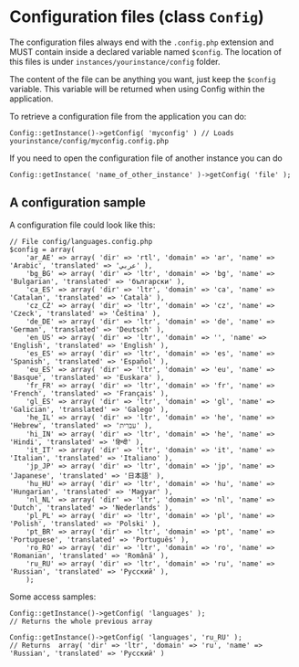 Configuration files (class `Config`)
====================================

The configuration files always end with the `.config.php` extension and MUST contain inside a declared variable named `$config`. The location of this files is under `instances/yourinstance/config` folder.

The content of the file can be anything you want, just keep the `$config` variable. This variable will be returned when using Config within the application.

To retrieve a configuration file from the application you can do:

	Config::getInstance()->getConfig( 'myconfig' ) // Loads yourinstance/config/myconfig.config.php 

If you need to open the configuration file of another instance you can do

	Config::getInstance( 'name_of_other_instance' )->getConfig( 'file' );

A configuration sample
-------------------------
A configuration file could look like this:


	// File config/languages.config.php
	$config = array(
		'ar_AE' => array( 'dir' => 'rtl', 'domain' => 'ar', 'name' => 'Arabic', 'translated' => 'عربي' ),
		'bg_BG' => array( 'dir' => 'ltr', 'domain' => 'bg', 'name' => 'Bulgarian', 'translated' => 'български' ),
		'ca_ES' => array( 'dir' => 'ltr', 'domain' => 'ca', 'name' => 'Catalan', 'translated' => 'Català' ),
		'cz_CZ' => array( 'dir' => 'ltr', 'domain' => 'cz', 'name' => 'Czeck', 'translated' => 'Čeština' ),
		'de_DE' => array( 'dir' => 'ltr', 'domain' => 'de', 'name' => 'German', 'translated' => 'Deutsch' ),
		'en_US' => array( 'dir' => 'ltr', 'domain' => '', 'name' => 'English', 'translated' => 'English' ),
		'es_ES' => array( 'dir' => 'ltr', 'domain' => 'es', 'name' => 'Spanish', 'translated' => 'Español' ),
		'eu_ES' => array( 'dir' => 'ltr', 'domain' => 'eu', 'name' => 'Basque', 'translated' => 'Euskara' ),
		'fr_FR' => array( 'dir' => 'ltr', 'domain' => 'fr', 'name' => 'French', 'translated' => 'Français' ),
		'gl_ES' => array( 'dir' => 'ltr', 'domain' => 'gl', 'name' => 'Galician', 'translated' => 'Galego' ),
		'he_IL' => array( 'dir' => 'ltr', 'domain' => 'he', 'name' => 'Hebrew', 'translated' => 'עִבְרִית' ),
		'hi_IN' => array( 'dir' => 'ltr', 'domain' => 'he', 'name' => 'Hindi', 'translated' => 'हिन्दी' ),
		'it_IT' => array( 'dir' => 'ltr', 'domain' => 'it', 'name' => 'Italian', 'translated' => 'Italiano' ),
		'jp_JP' => array( 'dir' => 'ltr', 'domain' => 'jp', 'name' => 'Japanese', 'translated' => '日本語' ),
		'hu_HU' => array( 'dir' => 'ltr', 'domain' => 'hu', 'name' => 'Hungarian', 'translated' => 'Magyar' ),
		'nl_NL' => array( 'dir' => 'ltr', 'domain' => 'nl', 'name' => 'Dutch', 'translated' => 'Nederlands' ),
		'pl_PL' => array( 'dir' => 'ltr', 'domain' => 'pl', 'name' => 'Polish', 'translated' => 'Polski' ),
		'pt_BR' => array( 'dir' => 'ltr', 'domain' => 'pt', 'name' => 'Portuguese', 'translated' => 'Português' ),
		'ro_RO' => array( 'dir' => 'ltr', 'domain' => 'ro', 'name' => 'Romanian', 'translated' => 'Română' ),
		'ru_RU' => array( 'dir' => 'ltr', 'domain' => 'ru', 'name' => 'Russian', 'translated' => 'Русский' ),
		);
Some access samples:

	Config::getInstance()->getConfig( 'languages' );
	// Returns the whole previous array

	Config::getInstance()->getConfig( 'languages', 'ru_RU' );
	// Returns  array( 'dir' => 'ltr', 'domain' => 'ru', 'name' => 'Russian', 'translated' => 'Русский' )